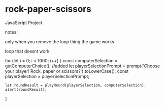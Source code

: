 # rock-paper-scissors
JavaScript Project


notes: 

only when you remove the loop thing the game works

loop that doesnt work

for (let i = 0; i < 1000; i++) {
    const computerSelection = getComputerChoice(); //added
    let playerSelectionPrompt = prompt('Choose your player! Rock, paper or scissors?').toLowerCase();
    const playerSelection = playerSelectionPrompt;

    let roundResult = playRound(playerSelection, computerSelection);
    alert(roundResult);
}
